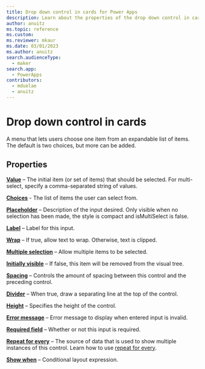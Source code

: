 ```yaml
---
title: Drop down control in cards for Power Apps
description: Learn about the properties of the drop down control in cards for Power Apps.
author: anuitz
ms.topic: reference
ms.custom: 
ms.reviewer: mkaur
ms.date: 03/01/2023
ms.author: anuitz
search.audienceType:
  - maker
search.app:
  - PowerApps
contributors:
  - mduelae
  - anuitz
---
```


# Drop down control in cards

A menu that lets users choose one item from an expandable list of items. The default is two choices, but more can be added.

## Properties

**[Value](control-reference.md#v)** – The initial item (or set of items) that should be selected. For multi-select, specify a comma-separated string of values.

**[Choices](control-reference.md#c)** - The list of items the user can select from.

**[Placeholder](control-reference.md#p)** – Description of the input desired. Only visible when no selection has been made, the style is compact and isMultiSelect is false.

**[Label](control-reference.md#l)** – Label for this input.

**[Wrap](control-reference.md#w)** – If true, allow text to wrap. Otherwise, text is clipped.

**[Multiple selection](control-reference.md#m)** – Allow multiple items to be selected.

**[Initially visible](control-reference.md#i)** – If false, this item will be removed from the visual tree.

**[Spacing](control-reference.md#s)** – Controls the amount of spacing between this control and the preceding control.

**[Divider](control-reference.md#d)** – When true, draw a separating line at the top of the control.

**[Height](control-reference.md#h)** – Specifies the height of the control.

**[Error message](control-reference.md#e)** – Error message to display when entered input is invalid.

**[Required field](control-reference.md#r)** – Whether or not this input is required.

**[Repeat for every](control-reference.md#r)** – The source of data that is used to show multiple instances of this control. Learn how to use [repeat for every](repeat-for-every.md).

**[Show when](control-reference.md#s)** – Conditional layout expression.
